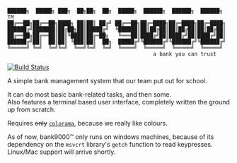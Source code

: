 ```
██████╗  █████╗ ███╗  ██╗██╗  ██╗  █████╗  ██████╗  ██████╗  ██████╗ TM
██╔══██╗██╔══██╗████╗ ██║██║ ██╔╝ ██╔══██╗██╔═████╗██╔═████╗██╔═████╗
██████╔╝███████║██╔██╗██║█████╔╝  ╚██████║██║██╔██║██║██╔██║██║██╔██║
██╔══██╗██╔══██║██║╚████║██╔═██╗   ╚═══██║████╔╝██║████╔╝██║████╔╝██║
██████╔╝██║  ██║██║ ╚███║██║  ██╗  █████╔╝╚██████╔╝╚██████╔╝╚██████╔╝
╚═════╝ ╚═╝  ╚═╝╚═╝  ╚══╝╚═╝  ╚═╝  ╚════╝  ╚═════╝  ╚═════╝  ╚═════╝ 
                                              a bank you can trust
```
[![Build Status](https://travis-ci.com/weakit/comp-project.svg?token=AzkJzGBuqpKzByqVwxUe&branch=master)](https://travis-ci.com/weakit/comp-project)

A simple bank management system that our team put out for school.

It can do most basic bank-related tasks, and then some. \
Also features a terminal based user interface, completely written the ground up from scratch.

Requires ~~only~~ [`colorama`](https://pypi.org/project/colorama/), because we really like colours.

As of now, bank9000™ only runs on windows machines, because of its dependency on the `msvcrt` library's `getch` function to read keypresses. Linux/Mac support will arrive shortly.
